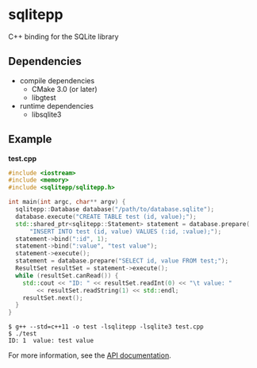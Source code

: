 sqlitepp
========

C++ binding for the SQLite library

Dependencies
------------

 - compile dependencies
   - CMake 3.0 (or later)
   - libgtest
 - runtime dependencies
   - libsqlite3

Example
-------

**test.cpp**

```C++
#include <iostream>
#include <memory>
#include <sqlitepp/sqlitepp.h>

int main(int argc, char** argv) {
  sqlitepp::Database database("/path/to/database.sqlite");
  database.execute("CREATE TABLE test (id, value);");
  std::shared_ptr<sqlitepp::Statement> statement = database.prepare(
      "INSERT INTO test (id, value) VALUES (:id, :value);");
  statement->bind(":id", 1);
  statement->bind(":value", "test value");
  statement->execute();
  statement = database.prepare("SELECT id, value FROM test;");
  ResultSet resultSet = statement->execute();
  while (resultSet.canRead()) {
    std::cout << "ID: " << resultSet.readInt(0) << "\t value: "
        << resultSet.readString(1) << std::endl;
    resultSet.next();
  }
}
```

```
$ g++ --std=c++11 -o test -lsqlitepp -lsqlite3 test.cpp
$ ./test
ID: 1  value: test value
```

For more information, see the [API documentation][api].

[api]: http://robinkrahl.github.io/sqlitepp/
